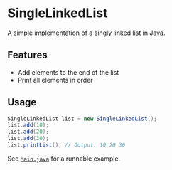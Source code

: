 # SingleLinkedList

A simple implementation of a singly linked list in Java.

## Features

- Add elements to the end of the list
- Print all elements in order

## Usage

```java
SingleLinkedList list = new SingleLinkedList();
list.add(10);
list.add(20);
list.add(30);
list.printList(); // Output: 10 20 30
```

See [`Main.java`](./Main.java) for a runnable example.